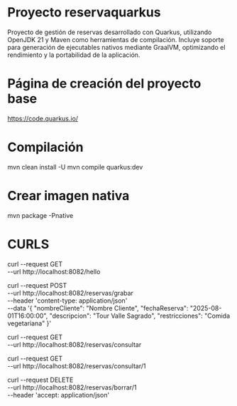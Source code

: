 # Proyecto reservaquarkus
Proyecto de gestión de reservas desarrollado con Quarkus, utilizando OpenJDK 21 y Maven como herramientas de compilación. Incluye soporte para generación de ejecutables nativos mediante GraalVM, optimizando el rendimiento y la portabilidad de la aplicación.

# Página de creación del proyecto base
https://code.quarkus.io/

# Compilación
mvn clean install -U
mvn compile quarkus:dev

# Crear imagen nativa
mvn package -Pnative

# CURLS
curl --request GET \
  --url http://localhost:8082/hello

curl --request POST \
  --url http://localhost:8082/reservas/grabar \
  --header 'content-type: application/json' \
  --data '{
  "nombreCliente": "Nombre Cliente",
  "fechaReserva": "2025-08-01T16:00:00",
  "descripcion": "Tour Valle Sagrado",
  "restricciones": "Comida vegetariana"
}'

curl --request GET \
  --url http://localhost:8082/reservas/consultar

curl --request GET \
  --url http://localhost:8082/reservas/consultar/1

curl --request DELETE \
  --url http://localhost:8082/reservas/borrar/1 \
  --header 'accept: application/json'